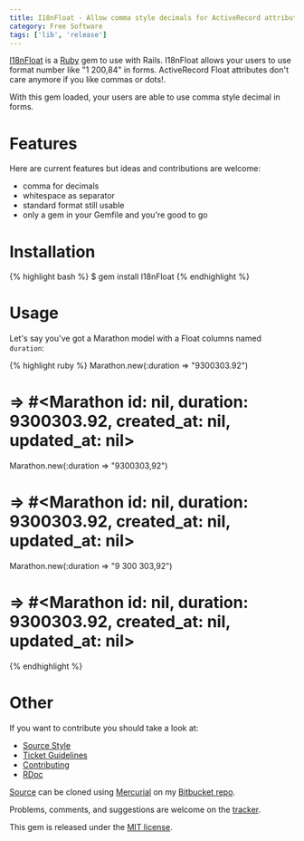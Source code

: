 ```yaml
---
title: I18nFloat - Allow comma style decimals for ActiveRecord attributes
category: Free Software
tags: ['lib', 'release']
---
```


[I18nFloat](https://bitbucket.org/Bounga/i18nfloat/) is a [Ruby](http://www.ruby-lang.org) gem to use with Rails. I18nFloat allows your users to use format number like "1 200,84" in forms. ActiveRecord Float attributes don't care anymore if you like commas or dots!.

With this gem loaded, your users are able to use comma style decimal in forms.

Features
========

Here are current features but ideas and contributions are welcome:

- comma for decimals
- whitespace as separator
- standard format still usable
- only a gem in your Gemfile and you're good to go

Installation
============

{% highlight bash %}
$ gem install I18nFloat
{% endhighlight %}

Usage
=====

Let's say you've got a Marathon model with a Float columns named `duration`:

{% highlight ruby %}
Marathon.new(:duration => "9300303.92")
# => #<Marathon id: nil, duration: 9300303.92, created_at: nil, updated_at: nil>
Marathon.new(:duration => "9300303,92")
# => #<Marathon id: nil, duration: 9300303.92, created_at: nil, updated_at: nil>
Marathon.new(:duration => "9 300 303,92")
# => #<Marathon id: nil, duration: 9300303.92, created_at: nil, updated_at: nil>
{% endhighlight %}

Other
=====

If you want to contribute you should take a look at:

- [Source Style](http://www.bitbucket.org/Bounga/i18nfloat/wiki/SourceStyle)
- [Ticket Guidelines](http://www.bitbucket.org/Bounga/i18nfloat/wiki/TicketGuidelines)
- [Contributing](http://www.bitbucket.org/Bounga/i18nfloat/wiki/Contributing)
- [RDoc](http://rubydoc.info/gems/I18nFloat/)

[Source](http://www.bitbucket.org/Bounga/i18nfloat/src) can be cloned using [Mercurial](http://mercurial.selenic.com/) on my [Bitbucket repo](https://bitbucket.org/Bounga/i18nfloat).

Problems, comments, and suggestions are welcome on the [tracker](http://www.bitbucket.org/Bounga/i18nfloat/issues/new/).

This gem is released under the [MIT license](http://creativecommons.org/licenses/MIT/).
